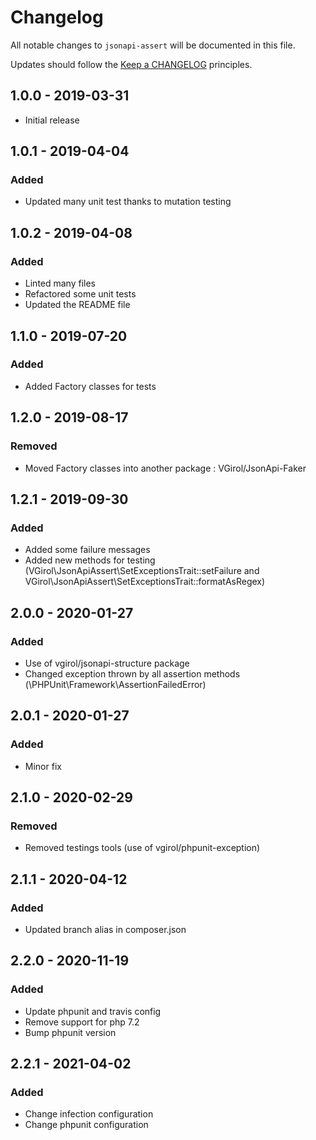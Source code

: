 # Changelog

All notable changes to `jsonapi-assert` will be documented in this file.

Updates should follow the [Keep a CHANGELOG](http://keepachangelog.com/) principles.

## 1.0.0 - 2019-03-31

- Initial release

## 1.0.1 - 2019-04-04

### Added

- Updated many unit test thanks to mutation testing

## 1.0.2 - 2019-04-08

### Added

- Linted many files
- Refactored some unit tests
- Updated the README file

## 1.1.0 - 2019-07-20

### Added

- Added Factory classes for tests

## 1.2.0 - 2019-08-17

### Removed

- Moved Factory classes into another package : VGirol/JsonApi-Faker

## 1.2.1 - 2019-09-30

### Added

- Added some failure messages
- Added new methods for testing (VGirol\JsonApiAssert\SetExceptionsTrait::setFailure and VGirol\JsonApiAssert\SetExceptionsTrait::formatAsRegex)

## 2.0.0 - 2020-01-27

### Added

- Use of vgirol/jsonapi-structure package
- Changed exception thrown by all assertion methods (\PHPUnit\Framework\AssertionFailedError)

## 2.0.1 - 2020-01-27

### Added

- Minor fix

## 2.1.0 - 2020-02-29

### Removed

- Removed testings tools (use of vgirol/phpunit-exception)

## 2.1.1 - 2020-04-12

### Added

- Updated branch alias in composer.json

## 2.2.0 - 2020-11-19

### Added

- Update phpunit and travis config
- Remove support for php 7.2
- Bump phpunit version

## 2.2.1 - 2021-04-02

### Added

- Change infection configuration
- Change phpunit configuration
